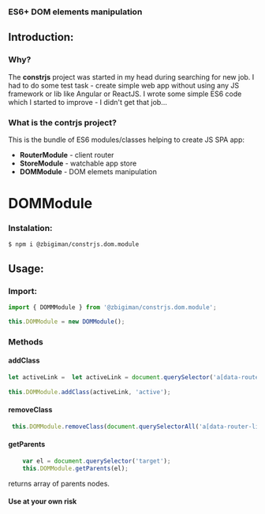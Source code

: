 ### ES6+ DOM elements manipulation

## Introduction:

### Why?

The **constrjs** project was started in my head during searching for new job. I had to do some test task - create simple web app without using any JS framework or lib like Angular or ReactJS. I wrote some simple ES6 code which I started to improve - I didn't get that job... 

### What is the contrjs project?

This is the bundle of ES6 modules/classes helping to create JS SPA app:

* **RouterModule** - client router
* **StoreModule** - watchable app store
* **DOMModule** - DOM elemets manipulation

# DOMModule
### Instalation:

```
$ npm i @zbigiman/constrjs.dom.module
```

## Usage:

### Import:

```javascript
import { DOMMModule } from '@zbigiman/constrjs.dom.module';

this.DOMModule = new DOMModule();
```

### Methods

#### addClass
```javascript
let activeLink =  let activeLink = document.querySelector('a[data-router-link][href="' + _path + '"');
                   
this.DOMModule.addClass(activeLink, 'active');
```

#### removeClass
```javascript
 this.DOMModule.removeClass(document.querySelectorAll('a[data-router-link]'), 'active');
```

#### getParents
```javascript
    var el = document.querySelector('target');
    this.DOMModule.getParents(el);
```
returns array of parents nodes.

#### Use at your own risk